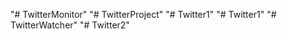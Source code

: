 "# TwitterMonitor" 
"# TwitterProject" 
"# Twitter1" 
"# Twitter1" 
"# TwitterWatcher" 
"# Twitter2" 
